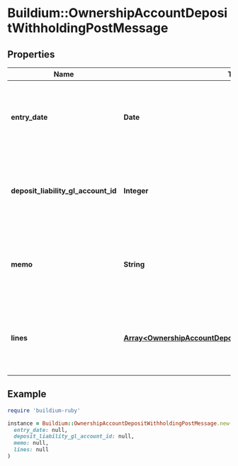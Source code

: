# Buildium::OwnershipAccountDepositWithholdingPostMessage

## Properties

| Name | Type | Description | Notes |
| ---- | ---- | ----------- | ----- |
| **entry_date** | **Date** | Date of the deposit withholding. The date must be formatted as YYYY-MM-DD. |  |
| **deposit_liability_gl_account_id** | **Integer** | General Ledger Account identifier to record the deposit withholding under. |  |
| **memo** | **String** | Memo associated with the withholding. Memo cannot exceed 65 characters. | [optional] |
| **lines** | [**Array&lt;OwnershipAccountDepositWithholdingLinePostMessage&gt;**](OwnershipAccountDepositWithholdingLinePostMessage.md) | Collection of line items included in this deposit withholding. At least one line item is required. | [optional] |

## Example

```ruby
require 'buildium-ruby'

instance = Buildium::OwnershipAccountDepositWithholdingPostMessage.new(
  entry_date: null,
  deposit_liability_gl_account_id: null,
  memo: null,
  lines: null
)
```

